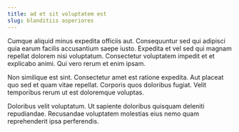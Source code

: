 ```yaml
---
title: ad et sit voluptatem est
slug: blanditiis asperiores
---
```


Cumque aliquid minus expedita officiis aut. Consequuntur sed qui adipisci quia earum facilis accusantium saepe iusto. Expedita et vel sed qui magnam repellat dolorem nisi voluptatum. Consectetur voluptatem impedit et et explicabo animi. Qui vero rerum et enim ipsam.

Non similique est sint. Consectetur amet est ratione expedita. Aut placeat quo sed et quam vitae repellat. Corporis quos doloribus fugiat. Velit temporibus rerum ut est doloremque voluptas.

Doloribus velit voluptatum. Ut sapiente doloribus quisquam deleniti repudiandae. Recusandae voluptatem molestias eius nemo quam reprehenderit ipsa perferendis.
